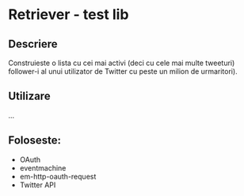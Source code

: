 # Retriever - test lib

## Descriere
Construieste o lista cu cei mai activi (deci cu cele mai multe tweeturi) follower-i al unui utilizator de Twitter cu peste un milion de urmaritori).

## Utilizare
...

## Foloseste:
* OAuth
* eventmachine
* em-http-oauth-request
* Twitter API